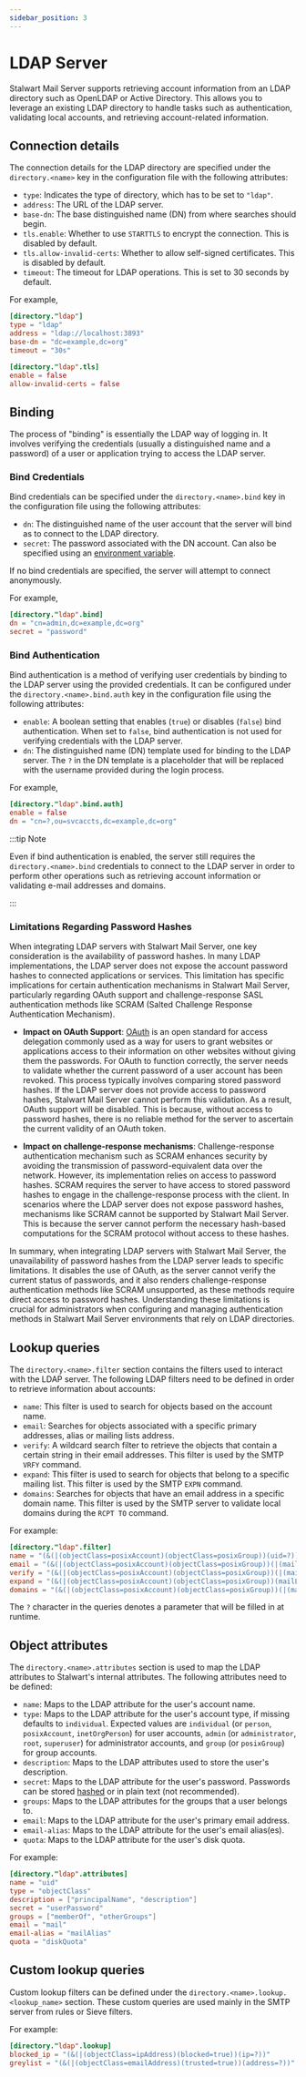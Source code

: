 ```yaml
---
sidebar_position: 3
---
```


# LDAP Server

Stalwart Mail Server supports retrieving account information from an LDAP directory such as OpenLDAP or Active Directory. This allows you to leverage an existing LDAP directory to handle tasks such as authentication, validating local accounts, and retrieving account-related information.

## Connection details

The connection details for the LDAP directory are specified under the `directory.<name>` key in the configuration file with the following attributes:

- `type`: Indicates the type of directory, which has to be set to `"ldap"`.
- `address`: The URL of the LDAP server.
- `base-dn`: The base distinguished name (DN) from where searches should begin.
- `tls.enable`: Whether to use `STARTTLS` to encrypt the connection. This is disabled by default.
- `tls.allow-invalid-certs`: Whether to allow self-signed certificates. This is disabled by default.
- `timeout`: The timeout for LDAP operations. This is set to 30 seconds by default.

For example,

```toml
[directory."ldap"]
type = "ldap"
address = "ldap://localhost:3893"
base-dn = "dc=example,dc=org"
timeout = "30s"

[directory."ldap".tls]
enable = false
allow-invalid-certs = false
```

## Binding

The process of "binding" is essentially the LDAP way of logging in. It involves verifying the credentials (usually a distinguished name and a password) of a user or application trying to access the LDAP server.

### Bind Credentials

Bind credentials can be specified under the `directory.<name>.bind` key in the configuration file using the following attributes:

- `dn`: The distinguished name of the user account that the server will bind as to connect to the LDAP directory.
- `secret`: The password associated with the DN account. Can also be specified using an [environment variable](/docs/configuration/overview/values/environment).

If no bind credentials are specified, the server will attempt to connect anonymously.

For example,

```toml
[directory."ldap".bind]
dn = "cn=admin,dc=example,dc=org"
secret = "password"
```

### Bind Authentication

Bind authentication is a method of verifying user credentials by binding to the LDAP server using the provided credentials. It can be configured under the `directory.<name>.bind.auth` key in the configuration file using the following attributes:

- `enable`: A boolean setting that enables (`true`) or disables (`false`) bind authentication. When set to `false`, bind authentication is not used for verifying credentials with the LDAP server.
- `dn`: The distinguished name (DN) template used for binding to the LDAP server. The `?` in the DN template is a placeholder that will be replaced with the username provided during the login process.

For example,

```toml
[directory."ldap".bind.auth]
enable = false
dn = "cn=?,ou=svcaccts,dc=example,dc=org"
```

:::tip Note

Even if bind authentication is enabled, the server still requires the `directory.<name>.bind` credentials to connect to the LDAP server in order to perform other operations such as retrieving account information or validating e-mail addresses and domains.

:::

### Limitations Regarding Password Hashes

When integrating LDAP servers with Stalwart Mail Server, one key consideration is the availability of password hashes. In many LDAP implementations, the LDAP server does not expose the account password hashes to connected applications or services. This limitation has specific implications for certain authentication mechanisms in Stalwart Mail Server, particularly regarding OAuth support and challenge-response SASL authentication methods like SCRAM (Salted Challenge Response Authentication Mechanism).

- **Impact on OAuth Support**: [OAuth](/docs/jmap/oauth) is an open standard for access delegation commonly used as a way for users to grant websites or applications access to their information on other websites without giving them the passwords.  For OAuth to function correctly, the server needs to validate whether the current password of a user account has been revoked. This process typically involves comparing stored password hashes. If the LDAP server does not provide access to password hashes, Stalwart Mail Server cannot perform this validation. As a result, OAuth support will be disabled. This is because, without access to password hashes, there is no reliable method for the server to ascertain the current validity of an OAuth token.

- **Impact on challenge-response mechanisms**: Challenge-response authentication mechanism such as SCRAM enhances security by avoiding the transmission of password-equivalent data over the network. However, its implementation relies on access to password hashes. SCRAM requires the server to have access to stored password hashes to engage in the challenge-response process with the client. In scenarios where the LDAP server does not expose password hashes, mechanisms like SCRAM cannot be supported by Stalwart Mail Server. This is because the server cannot perform the necessary hash-based computations for the SCRAM protocol without access to these hashes.

In summary, when integrating LDAP servers with Stalwart Mail Server, the unavailability of password hashes from the LDAP server leads to specific limitations. It disables the use of OAuth, as the server cannot verify the current status of passwords, and it also renders challenge-response authentication methods like SCRAM unsupported, as these methods require direct access to password hashes. Understanding these limitations is crucial for administrators when configuring and managing authentication methods in Stalwart Mail Server environments that rely on LDAP directories.

## Lookup queries

The `directory.<name>.filter` section contains the filters used to interact with the LDAP server. The following LDAP filters need to be defined in order to retrieve information about accounts:

- `name`: This filter is used to search for objects based on the account name.
- `email`: Searches for objects associated with a specific primary addresses, alias or mailing lists address.
- `verify`: A wildcard search filter to retrieve the objects that contain a certain string in their email addresses. This filter is used by the SMTP `VRFY` command.
- `expand`: This filter is used to search for objects that belong to a specific mailing list. This filter is used by the SMTP `EXPN` command.
- `domains`: Searches for objects that have an email address in a specific domain name. This filter is used by the SMTP server to validate local domains during the `RCPT TO` command.

For example:

```toml
[directory."ldap".filter]
name = "(&(|(objectClass=posixAccount)(objectClass=posixGroup))(uid=?))"
email = "(&(|(objectClass=posixAccount)(objectClass=posixGroup))(|(mail=?)(mailAlias=?)(mailList=?)))"
verify = "(&(|(objectClass=posixAccount)(objectClass=posixGroup))(|(mail=*?*)(mailAlias=*?*)))"
expand = "(&(|(objectClass=posixAccount)(objectClass=posixGroup))(mailList=?))"
domains = "(&(|(objectClass=posixAccount)(objectClass=posixGroup))(|(mail=*@?)(mailAlias=*@?)))"
```

The `?` character in the queries denotes a parameter that will be filled in at runtime.

## Object attributes

The `directory.<name>.attributes` section is used to map the LDAP attributes to Stalwart's internal attributes. The following attributes need to be defined:

- `name`: Maps to the LDAP attribute for the user's account name.
- `type`: Maps to the LDAP attribute for the user's account type, if missing defaults to `individual`. Expected values are `individual` (or `person`, `posixAccount`, `inetOrgPerson`) for user accounts, `admin` (or `administrator`, `root`, `superuser`) for administrator accounts, and `group` (or `posixGroup`) for group accounts.
- `description`: Maps to the LDAP attributes used to store the user's description.
- `secret`: Maps to the LDAP attribute for the user's password. Passwords can be stored [hashed](/docs/directory/users#passwords) or in plain text (not recommended).
- `groups`: Maps to the LDAP attributes for the groups that a user belongs to.
- `email`: Maps to the LDAP attribute for the user's primary email address.
- `email-alias`: Maps to the LDAP attribute for the user's email alias(es).
- `quota`: Maps to the LDAP attribute for the user's disk quota.

For example:

```toml
[directory."ldap".attributes]
name = "uid"
type = "objectClass"
description = ["principalName", "description"]
secret = "userPassword"
groups = ["memberOf", "otherGroups"]
email = "mail"
email-alias = "mailAlias"
quota = "diskQuota"
```

## Custom lookup queries

Custom lookup filters can be defined under the `directory.<name>.lookup.<lookup_name>` section. These custom queries are used mainly in the SMTP server from rules or Sieve filters.

For example:

```toml
[directory."ldap".lookup]
blocked_ip = "(&(|(objectClass=ipAddress)(blocked=true))(ip=?))"
greylist = "(&(|(objectClass=emailAddress)(trusted=true))(address=?))"
```


